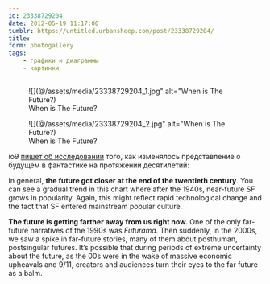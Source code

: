 ```yaml
---
id: 23338729204
date: 2012-05-19 11:17:00
tumblr: https://untitled.urbansheep.com/post/23338729204/
title:
form: photogallery
tags:
    - графики и диаграммы
    - картинки
---
```


<div class="gallery">
<figure>
![](@/assets/media/23338729204_1.jpg" alt="When is The Future?)
<figcaption>When is The Future?</figcaption>
</figure>
<figure>
![](@/assets/media/23338729204_2.jpg" alt="When is The Future?)
<figcaption>When is The Future?</figcaption>
</figure>
</div>

<p>io9 <a href="http://io9.com/5911520/a-chart-that-reveals-how-science-fiction-futures-changed-over-timew">пишет об исследовании</a> того, как изменялось представление о будущем в фантастике на протяжении десятилетий:</p>

<p>In general, <strong>the future got closer at the end of the twentieth century</strong>. You can see a gradual trend in this chart where after the 1940s, near-future SF grows in popularity. Again, this might reflect rapid technological change and the fact that SF entered mainstream popular culture.</p>

<p><strong>The future is getting farther away from us right now.</strong> One of the only far-future narratives of the 1990s was <em>Futurama</em>. Then suddenly, in the 2000s, we saw a spike in far-future stories, many of them about posthuman, postsingular futures. It&rsquo;s possible that during periods of extreme uncertainty about the future, as the 00s were in the wake of massive economic upheavals and 9/11, creators and audiences turn their eyes to the far future as a balm.</p>
